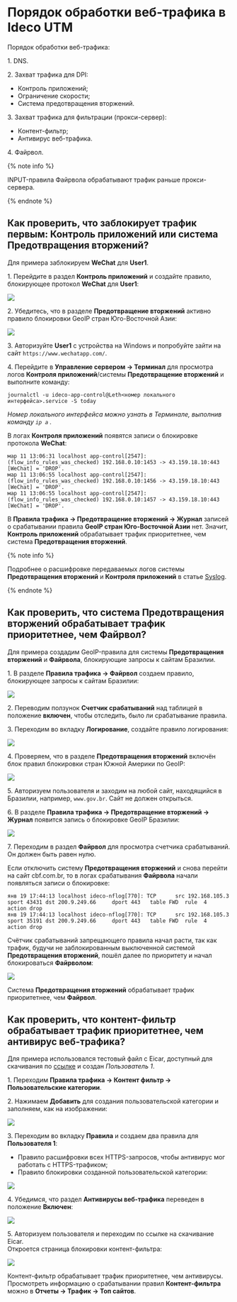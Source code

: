 # Порядок обработки веб-трафика в Ideco UTM

Порядок обработки веб-трафика:

1\. DNS.

2\. Захват трафика для DPI:

* Контроль приложений;
* Ограничение скорости;
* Система предотвращения вторжений.

3\. Захват трафика для фильтрации (прокси-сервер):

* Контент-фильтр;
* Антивирус веб-трафика.

4\. Файрвол.

{% note info %}

INPUT-правила Файрвола обрабатывают трафик раньше прокси-сервера.

{% endnote %}

## Как проверить, что заблокирует трафик первым: Контроль приложений или система Предотвращения вторжений?

Для примера заблокируем **WeChat** для **User1**.

1\. Перейдите в раздел **Контроль приложений** и создайте правило, блокирующее протокол **WeChat** для **User1**:

![](../../../_images/processing-order3.png)

2\. Убедитесь, что в разделе **Предотвращение вторжений** активно правило блокировки GeoIP cтран Юго-Восточной Азии:

![](../../../_images/processing-order4.png)

3\. Авторизуйте **User1** с устройства на Windows и попробуйте зайти на сайт `https://www.wechatapp.com/`.

4\. Перейдите в **Управление сервером -> Терминал** для просмотра логов **Контроля приложений**/системы **Предотвращение вторжений** и выполните команду:

```
journalctl -u ideco-app-control@Leth<номер локального интерфейса>.service -S today
```

_Номер локального интерфейса можно узнать в Терминале, выполнив команду `ip a` ._

В логах **Контроля приложений** появятся записи о блокировке протокола **WeChat**:

```
мар 11 13:06:31 localhost app-control[2547]: (flow_info_rules_was_checked) 192.168.0.10:1453 -> 43.159.18.10:443 [WeChat] = 'DROP'.
мар 11 13:06:55 localhost app-control[2547]: (flow_info_rules_was_checked) 192.168.0.10:1456 -> 43.159.18.10:443 [WeChat] = 'DROP'.
мар 11 13:06:55 localhost app-control[2547]: (flow_info_rules_was_checked) 192.168.0.10:1457 -> 43.159.18.10:443 [WeChat] = 'DROP'.
```

В **Правила трафика -> Предотвращение вторжений -> Журнал** записей о срабатывании правила **GeoIP cтран Юго-Восточной Азии** нет. Значит, **Контроль приложений** обрабатывает трафик приоритетнее, чем система **Предотвращения вторжений**.

{% note info %}

Подробнее о расшифровке передаваемых логов системы **Предотвращения вторжений** и **Контроля приложений** в статье [Syslog](../../../ngfw/settings/monitor/syslog.md). 

{% endnote %}

## Как проверить, что система Предотвращения вторжений обрабатывает трафик приоритетнее, чем Файрвол?

Для примера создадим GeoIP-правила для системы **Предотвращения вторжений** и **Файрвола**, блокирующие запросы к сайтам Бразилии.

1\. В разделе **Правила трафика -> Файрвол** создаем правило, блокирующее запросы к сайтам Бразилии:

![](../../../_images/processing-order5.png)

2\. Переводим ползунок **Счетчик срабатываний** над таблицей в положение **включен**, чтобы отследить, было ли срабатывание правила.

3\. Переходим во вкладку **Логирование**, создайте правило логирования:

![](../../../_images/processing-order6.png)

4\. Проверяем, что в разделе **Предотвращения вторжений** включён блок правил блокировки стран Южной Америки по GeoIP:

![](../../../_images/processing-order7.png)

5\. Авторизуем пользователя и заходим на любой сайт, находящийся в Бразилии, например, `www.gov.br`. Сайт не должен открыться.

6\. В разделе **Правила трафика -> Предотвращение вторжений -> Журнал** появится запись о блокировке GeoIP Бразилии:

![](../../../_images/processing-order8.png)

7\. Переходим в раздел **Файрвол** для просмотра счетчика срабатываний. Он должен быть равен нулю. 

Если отключить систему **Предотвращения вторжений** и снова перейти на сайт cbf.com.br, то в логах срабатывания **Файрвола** начали появляться записи о блокировке:

```
янв 19 17:44:13 localhost ideco-nflog[770]: TCP      src 192.168.105.3    sport 43431 dst 200.9.249.66     dport 443   table FWD  rule  4    action drop
янв 19 17:44:13 localhost ideco-nflog[770]: TCP      src 192.168.105.3    sport 35191 dst 200.9.249.66     dport 443   table FWD  rule  4    action drop
```

Счётчик срабатываний запрещающего правила начал расти, так как трафик, будучи не заблокированным выключенной системой **Предотвращения вторжений**, пошёл далее по приоритету и начал блокироваться **Файрволом**:

![](../../../_images/processing-order9.png)

Система **Предотвращения вторжений** обрабатывает трафик приоритетнее, чем **Файрвол**.

## Как проверить, что контент-фильтр обрабатывает трафик приоритетнее, чем антивирус веб-трафика? 

Для примера использовался тестовый файл с Eicar, доступный для скачивания по [ссылке](https://secure.eicar.org/eicar.com.txt) и создан *Пользователь 1*.

1\. Переходим **Правила трафика -> Контент фильтр -> Пользовательские категории**.

2\. Нажимаем **Добавить** для создания пользовательской категории и заполняем, как на изображении:

![](../../../_images/processing-order.png)

3\. Переходим во вкладку **Правила** и создаем два правила для **Пользователя 1**:

* Правило расшифровки всех HTTPS-запросов, чтобы антивирус мог работать с HTTPS-трафиком;
* Правило блокировки созданной пользовательской категории:

![](../../../_images/processing-order1.png)

4\. Убедимся, что раздел **Антивирусы веб-трафика** переведен в положение **Включен**:

![](../../../_images/processing-order.gif)

5\. Авторизуем пользователя и переходим по ссылке на скачивание Eicar. \
Откроется страница блокировки контент-фильтра:

![](../../../_images/processing-order2.png)

Контент-фильтр обрабатывает трафик приоритетнее, чем антивирусы. Просмотреть информацию о срабатывании правил **Контент-фильтра** можно в **Отчеты -> Трафик -> Топ сайтов**.
